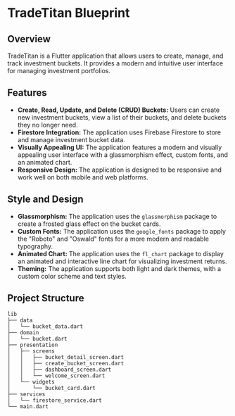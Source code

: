 # TradeTitan Blueprint

## Overview

TradeTitan is a Flutter application that allows users to create, manage, and track investment buckets. It provides a modern and intuitive user interface for managing investment portfolios.

## Features

- **Create, Read, Update, and Delete (CRUD) Buckets:** Users can create new investment buckets, view a list of their buckets, and delete buckets they no longer need.
- **Firestore Integration:** The application uses Firebase Firestore to store and manage investment bucket data.
- **Visually Appealing UI:** The application features a modern and visually appealing user interface with a glassmorphism effect, custom fonts, and an animated chart.
- **Responsive Design:** The application is designed to be responsive and work well on both mobile and web platforms.

## Style and Design

- **Glassmorphism:** The application uses the `glassmorphism` package to create a frosted glass effect on the bucket cards.
- **Custom Fonts:** The application uses the `google_fonts` package to apply the "Roboto" and "Oswald" fonts for a more modern and readable typography.
- **Animated Chart:** The application uses the `fl_chart` package to display an animated and interactive line chart for visualizing investment returns.
- **Theming:** The application supports both light and dark themes, with a custom color scheme and text styles.

## Project Structure

```
lib
├── data
│   └── bucket_data.dart
├── domain
│   └── bucket.dart
├── presentation
│   ├── screens
│   │   ├── bucket_detail_screen.dart
│   │   ├── create_bucket_screen.dart
│   │   ├── dashboard_screen.dart
│   │   └── welcome_screen.dart
│   └── widgets
│       └── bucket_card.dart
├── services
│   └── firestore_service.dart
└── main.dart
```
